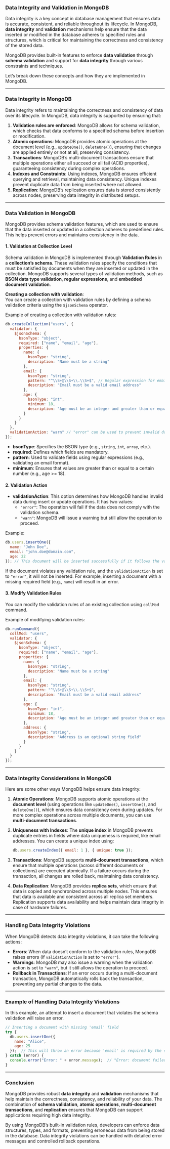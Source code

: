 ### **Data Integrity and Validation in MongoDB**

Data integrity is a key concept in database management that ensures data is accurate, consistent, and reliable throughout its lifecycle. In MongoDB, **data integrity** and **validation** mechanisms help ensure that the data inserted or modified in the database adheres to specified rules and structures, which is critical for maintaining the correctness and consistency of the stored data.

MongoDB provides built-in features to enforce **data validation** through **schema validation** and support for **data integrity** through various constraints and techniques.

Let’s break down these concepts and how they are implemented in MongoDB.

---

### **Data Integrity in MongoDB**

Data integrity refers to maintaining the correctness and consistency of data over its lifecycle. In MongoDB, data integrity is supported by ensuring that:

1. **Validation rules are enforced**: MongoDB allows for schema validation, which checks that data conforms to a specified schema before insertion or modification.
2. **Atomic operations**: MongoDB provides atomic operations at the document level (e.g., `updateOne()`, `deleteOne()`), ensuring that changes are applied entirely or not at all, preserving consistency.
3. **Transactions**: MongoDB’s multi-document transactions ensure that multiple operations either all succeed or all fail (ACID properties), guaranteeing consistency during complex operations.
4. **Indexes and Constraints**: Using indexes, MongoDB ensures efficient querying and retrieval, maintaining data consistency. Unique indexes prevent duplicate data from being inserted where not allowed.
5. **Replication**: MongoDB’s replication ensures data is stored consistently across nodes, preserving data integrity in distributed setups.

---

### **Data Validation in MongoDB**

MongoDB provides schema validation features, which are used to ensure that the data inserted or updated in a collection adheres to predefined rules. This helps prevent errors and maintains consistency in the data.

#### **1. Validation at Collection Level**
Schema validation in MongoDB is implemented through **Validation Rules** in a **collection’s schema**. These validation rules specify the conditions that must be satisfied by documents when they are inserted or updated in the collection. MongoDB supports several types of validation methods, such as **BSON data type validation**, **regular expressions**, and **embedded document validation**.

**Creating a collection with validation**:  
You can create a collection with validation rules by defining a schema validation criteria using the `$jsonSchema` operator.

Example of creating a collection with validation rules:

```javascript
db.createCollection("users", {
  validator: {
    $jsonSchema: {
      bsonType: "object",
      required: ["name", "email", "age"],
      properties: {
        name: {
          bsonType: "string",
          description: "Name must be a string"
        },
        email: {
          bsonType: "string",
          pattern: "^\\S+@\\S+\\.\\S+$", // Regular expression for email format
          description: "Email must be a valid email address"
        },
        age: {
          bsonType: "int",
          minimum: 18,
          description: "Age must be an integer and greater than or equal to 18"
        }
      }
    }
  },
  validationAction: "warn" // "error" can be used to prevent invalid documents
});
```

- **bsonType**: Specifies the BSON type (e.g., `string`, `int`, `array`, etc.).
- **required**: Defines which fields are mandatory.
- **pattern**: Used to validate fields using regular expressions (e.g., validating an email format).
- **minimum**: Ensures that values are greater than or equal to a certain number (e.g., age >= 18).

#### **2. Validation Action**
- **validationAction**: This option determines how MongoDB handles invalid data during insert or update operations. It has two values:
  - `"error"`: The operation will fail if the data does not comply with the validation schema.
  - `"warn"`: MongoDB will issue a warning but still allow the operation to proceed.

Example: 
```javascript
db.users.insertOne({
  name: "John Doe",
  email: "john.doe@domain.com",
  age: 22
}); // This document will be inserted successfully if it follows the validation rules.
```

If the document violates any validation rule, and the `validationAction` is set to `"error"`, it will not be inserted. For example, inserting a document with a missing required field (e.g., `name`) will result in an error.

#### **3. Modify Validation Rules**
You can modify the validation rules of an existing collection using `collMod` command.

Example of modifying validation rules:
```javascript
db.runCommand({
  collMod: "users",
  validator: {
    $jsonSchema: {
      bsonType: "object",
      required: ["name", "email", "age"],
      properties: {
        name: {
          bsonType: "string",
          description: "Name must be a string"
        },
        email: {
          bsonType: "string",
          pattern: "^\\S+@\\S+\\.\\S+$", 
          description: "Email must be a valid email address"
        },
        age: {
          bsonType: "int",
          minimum: 18,
          description: "Age must be an integer and greater than or equal to 18"
        },
        address: {
          bsonType: "string",
          description: "Address is an optional string field"
        }
      }
    }
  }
});
```

---

### **Data Integrity Considerations in MongoDB**

Here are some other ways MongoDB helps ensure data integrity:

1. **Atomic Operations**: MongoDB supports atomic operations at the **document level** (using operations like `updateOne()`, `insertOne()`, and `deleteOne()`), which ensures data consistency even during updates. For more complex operations across multiple documents, you can use **multi-document transactions**.
   
2. **Uniqueness with Indexes**: The **unique index** in MongoDB prevents duplicate entries in fields where data uniqueness is required, like email addresses. You can create a unique index using:
   ```javascript
   db.users.createIndex({ email: 1 }, { unique: true });
   ```

3. **Transactions**: MongoDB supports **multi-document transactions**, which ensure that multiple operations (across different documents or collections) are executed atomically. If a failure occurs during the transaction, all changes are rolled back, maintaining data consistency.

4. **Data Replication**: MongoDB provides **replica sets**, which ensure that data is copied and synchronized across multiple nodes. This ensures that data is available and consistent across all replica set members. Replication supports data availability and helps maintain data integrity in case of hardware failures.

---

### **Handling Data Integrity Violations**

When MongoDB detects data integrity violations, it can take the following actions:

- **Errors**: When data doesn’t conform to the validation rules, MongoDB raises errors (if `validationAction` is set to `"error"`).
- **Warnings**: MongoDB may also issue a warning when the validation action is set to `"warn"`, but it still allows the operation to proceed.
- **Rollback in Transactions**: If an error occurs during a multi-document transaction, MongoDB automatically rolls back the transaction, preventing any partial changes to the data.

---

### **Example of Handling Data Integrity Violations**

In this example, an attempt to insert a document that violates the schema validation will raise an error.

```javascript
// Inserting a document with missing 'email' field
try {
  db.users.insertOne({
    name: "Alice",
    age: 25
  });  // This will throw an error because 'email' is required by the schema
} catch (error) {
  console.error("Error: " + error.message);  // "Error: document failed validation"
}
```

---

### **Conclusion**

MongoDB provides robust **data integrity** and **validation** mechanisms that help maintain the correctness, consistency, and reliability of your data. The combination of **schema validation**, **atomic operations**, **multi-document transactions**, and **replication** ensures that MongoDB can support applications requiring high data integrity.

By using MongoDB’s built-in validation rules, developers can enforce data structures, types, and formats, preventing erroneous data from being stored in the database. Data integrity violations can be handled with detailed error messages and controlled rollback operations.